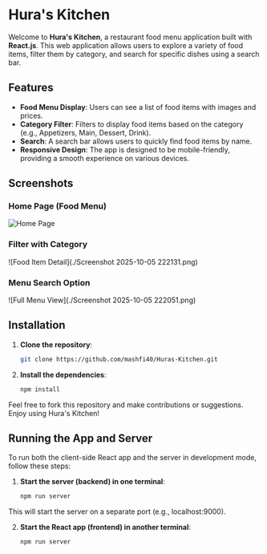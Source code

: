 # Hura's Kitchen

Welcome to **Hura's Kitchen**, a restaurant food menu application built with **React.js**. This web application allows users to explore a variety of food items, filter them by category, and search for specific dishes using a search bar.

## Features

- **Food Menu Display**: Users can see a list of food items with images and prices.
- **Category Filter**: Filters to display food items based on the category (e.g., Appetizers, Main, Dessert, Drink).
- **Search**: A search bar allows users to quickly find food items by name.
- **Responsive Design**: The app is designed to be mobile-friendly, providing a smooth experience on various devices.

## Screenshots

### Home Page (Food Menu)
![Home Page](https://github.com/mashfi40/Huras-Kitchen/blob/main/Screenshot%202025-10-05%20220136.png)

### Filter with Category
![Food Item Detail](./Screenshot 2025-10-05 222131.png)

### Menu Search Option
![Full Menu View](./Screenshot 2025-10-05 222051.png)

## Installation

1. **Clone the repository**:
   ```bash
   git clone https://github.com/mashfi40/Huras-Kitchen.git
2. **Install the dependencies**:   
   ```bash
   npm install
   
Feel free to fork this repository and make contributions or suggestions. Enjoy using Hura's Kitchen!   

## Running the App and Server
To run both the client-side React app and the server in development mode, follow these steps:

1. **Start the server (backend) in one terminal**:
   ```bash
   npm run server
This will start the server on a separate port (e.g., localhost:9000).

2. **Start the React app (frontend) in another terminal**:
   ```bash
   npm run server






